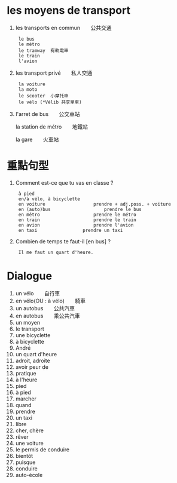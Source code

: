 # les moyens de transport

1. les transports en commun&emsp;&emsp;公共交通

        le bus
        le métro
        le tramway	有軌電車
        le train
        l'avion

2. les transport privé&emsp;&emsp;私人交通

        la voiture
        la moto
        le scooter	小摩托車
        le vélo (*Vélib 共享單車)

3. l'arret de bus&emsp;&emsp;公交車站

    la station de métro&emsp;&emsp;地鐵站
    
    la gare&emsp;&emsp;火車站

# 重點句型

1. Comment est-ce que tu vas en classe ?

        à pied
        en/à vélo, à bicyclette
        en voiture					prendre + adj.poss. + voiture
        en (auto)bus					prendre le bus
        en métro					prendre le métro
        en train					prendre le train
        en avion					prendre l'avion
        en taxi					prendre un taxi

2. Combien de temps te faut-il \[en bus\] ?

        Il me faut un quart d'heure.

# Dialogue

1. un vélo&emsp;&emsp;自行車
2. en vélo(OU : à vélo)&emsp;&emsp;騎車
3. un autobus&emsp;&emsp;公共汽車
4. en autobus&emsp;&emsp;乘公共汽車
5. un moyen&emsp;&emsp;
6. le transport&emsp;&emsp;
7. une bicyclette&emsp;&emsp;
8. à bicyclette&emsp;&emsp;
9. André&emsp;&emsp;
10. un quart d'heure&emsp;&emsp;
11. adroit, adroite&emsp;&emsp;
12. avoir peur de&emsp;&emsp;
13. pratique&emsp;&emsp;
14. à l'heure&emsp;&emsp;
15. pied&emsp;&emsp;
16. à pied&emsp;&emsp;
17. marcher&emsp;&emsp;
18. quand&emsp;&emsp;
19. prendre&emsp;&emsp;
20. un taxi&emsp;&emsp;
21. libre&emsp;&emsp;
22. cher, chère&emsp;&emsp;
23. rêver&emsp;&emsp;
24. une voiture&emsp;&emsp;
25. le permis de conduire&emsp;&emsp;
26. bientôt&emsp;&emsp;
27. puisque&emsp;&emsp;
28. conduire&emsp;&emsp;
29. auto-école&emsp;&emsp;